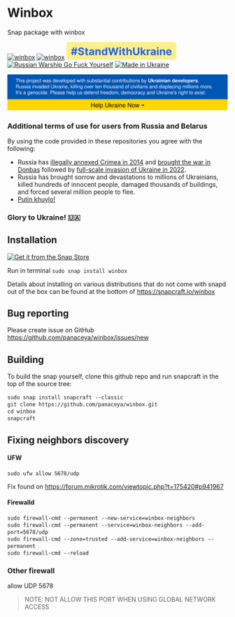 Winbox
======

Snap package with winbox

[![winbox](https://snapcraft.io/winbox/badge.svg)](https://snapcraft.io/winbox) [![winbox](https://snapcraft.io/winbox/trending.svg?name=0)](https://snapcraft.io/winbox)
[![Stand With Ukraine](https://raw.githubusercontent.com/vshymanskyy/StandWithUkraine/main/badges/StandWithUkraine.svg)](https://stand-with-ukraine.pp.ua)
[![Russian Warship Go Fuck Yourself](https://raw.githubusercontent.com/vshymanskyy/StandWithUkraine/main/badges/RussianWarship.svg)](https://stand-with-ukraine.pp.ua)
[![Made in Ukraine](https://img.shields.io/badge/made_in-ukraine-ffd700.svg?labelColor=0057b7)](https://stand-with-ukraine.pp.ua)

[![SWUbanner](https://raw.githubusercontent.com/vshymanskyy/StandWithUkraine/main/banner-direct.svg)](https://github.com/vshymanskyy/StandWithUkraine/blob/main/docs/README.md)


### Additional terms of use for users from Russia and Belarus

By using the code provided in these repositories you agree with the following:
* Russia has [illegally annexed Crimea in 2014](https://en.wikipedia.org/wiki/Annexation_of_Crimea_by_the_Russian_Federation) and [brought the war in Donbas](https://en.wikipedia.org/wiki/War_in_Donbas) followed by [full-scale invasion of Ukraine in 2022](https://en.wikipedia.org/wiki/2022_Russian_invasion_of_Ukraine).
* Russia has brought sorrow and devastations to millions of Ukrainians, killed hundreds of innocent people, damaged thousands of buildings, and forced several million people to flee.
* [Putin khuylo!](https://en.wikipedia.org/wiki/Putin_khuylo!)

### Glory to Ukraine! 🇺🇦



Installation
------------

[![Get it from the Snap Store](https://snapcraft.io/static/images/badges/en/snap-store-black.svg)](https://snapcraft.io/winbox)

Run in terminal `sudo snap install winbox`

Details about installing on various distributions that do not come with snapd out of the box can be found at the bottom of https://snapcraft.io/winbox

Bug reporting
-------------

Please create issue on GitHub https://github.com/panaceya/winbox/issues/new

Building
--------

To build the snap yourself, clone this github repo and run snapcraft in the top of the source tree:

```
sudo snap install snapcraft --classic
git clone https://github.com/panaceya/winbox.git
cd winbox
snapcraft
```


Fixing neighbors discovery 
------------------------------

#### UFW
```
sudo ufw allow 5678/udp
```
Fix found on https://forum.mikrotik.com/viewtopic.php?t=175420#p941967

#### Firewalld
```
sudo firewall-cmd --permanent --new-service=winbox-neighbors
sudo firewall-cmd --permanent --service=winbox-neighbors --add-port=5678/udp
sudo firewall-cmd --zone=trusted --add-service=winbox-neighbors --permanent 
sudo firewall-cmd --reload
```

### Other firewall
allow UDP 5678
> NOTE: NOT ALLOW THIS PORT WHEN USING GLOBAL NETWORK ACCESS
